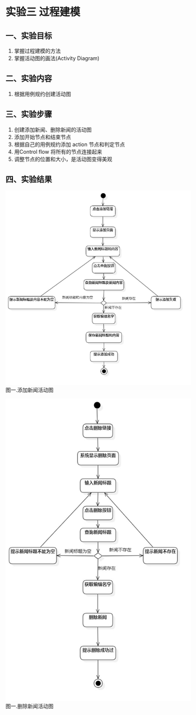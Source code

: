 # 实验三 过程建模

## 一、实验目标

1. 掌握过程建模的方法
2. 掌握活动图的画法(Activity Diagram)

## 二、实验内容

1. 根据用例规约创建活动图

## 三、实验步骤

1. 创建添加新闻、删除新闻的活动图
2. 添加开始节点和结束节点
3. 根据自己的用例规约添加 action 节点和判定节点
4. 用Control flow 将所有的节点连接起来
5. 调整节点的位置和大小，是活动图变得美观

## 四、实验结果

![添加新闻活动图](./添加新闻的活动图.jpg)  
图一.添加新闻活动图

![删除新闻活动图](./删除新闻的活动图.jpg)  
图一.删除新闻活动图

